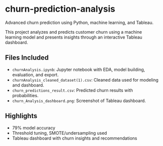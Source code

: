 # churn-prediction-analysis
Advanced churn prediction using Python, machine learning, and Tableau.

This project analyzes and predicts customer churn using a machine learning model and presents insights through an interactive Tableau dashboard.

## Files Included
- `churnAnalysis.ipynb`: Jupyter notebook with EDA, model building, evaluation, and export.
- `churnAnalysis_cleaned_dataset(1).csv`: Cleaned data used for modeling and dashboard.
- `churn_predictions_result.csv`: Predicted churn results with probabilities.
- `churn_Analysis_dashboard.png`: Screenshot of Tableau dashboard.

## Highlights
- 79% model accuracy
- Threshold tuning, SMOTE/undersampling used
- Tableau dashboard with churn insights and recommendations



